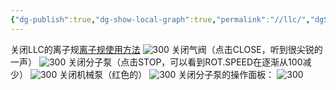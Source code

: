 ```yaml
---
{"dg-publish":true,"dg-show-local-graph":true,"permalink":"//llc/","dgShowLocalGraph":true,"dgPassFrontmatter":true}
---
```


关闭LLC的离子规[离子规使用方法](离子规使用方法.md)
![300](/img/user/素材/IMG_20230821_180251.jpg)
关闭气阀（点击CLOSE，听到很尖锐的一声）
![300](/img/user/素材/IMG_20230821_180314.jpg)
关闭分子泵（点击STOP，可以看到ROT.SPEED在逐渐从100减少）
![300](/img/user/素材/IMG_20230821_180254.jpg)
关闭机械泵（红色的）
![300](/img/user/素材/IMG_20230821_180336.jpg)
关闭分子泵的操作面板：
![300](/img/user/素材/IMG_20230821_180355.jpg)